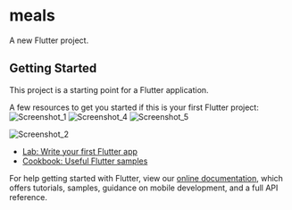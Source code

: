# meals

A new Flutter project.

## Getting Started

This project is a starting point for a Flutter application.

A few resources to get you started if this is your first Flutter project:
![Screenshot_1](https://user-images.githubusercontent.com/61618861/117565648-f540c380-b0ba-11eb-8509-4c77562f0dc2.png)
![Screenshot_4](https://user-images.githubusercontent.com/61618861/117565644-f2de6980-b0ba-11eb-8bd9-f8a7e1477220.png)
![Screenshot_5](https://user-images.githubusercontent.com/61618861/117565645-f3770000-b0ba-11eb-947a-095175803478.png)

![Screenshot_2](https://user-images.githubusercontent.com/61618861/117565650-f5d95a00-b0ba-11eb-911a-334507eb2201.png)



- [Lab: Write your first Flutter app](https://flutter.dev/docs/get-started/codelab)
- [Cookbook: Useful Flutter samples](https://flutter.dev/docs/cookbook)

For help getting started with Flutter, view our
[online documentation](https://flutter.dev/docs), which offers tutorials,
samples, guidance on mobile development, and a full API reference.
